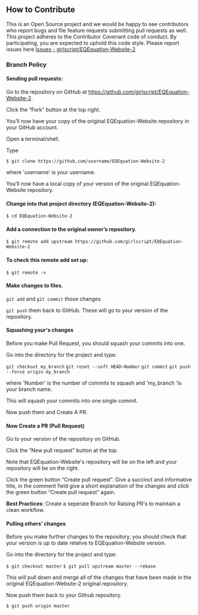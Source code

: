 ## How to Contribute
 This is an Open Source project and we would be happy to see contributors who report bugs and file feature requests submitting pull requests as well.
 This project adheres to the Contributor Covenant code of conduct.
 By participating, you are expected to uphold this code style.
 Please report issues here [Issues - girlscript/EQEquation-Website-2](https://github.com/girlscript/EQEquation-Website-2/issues)

### Branch Policy

#### Sending pull requests:

Go to the repository on GitHub at https://github.com/girlscript/EQEquation-Website-2.

Click the “Fork” button at the top right.

You’ll now have your copy of the original EQEquation-Website repository in your GitHub account.

Open a terminal/shell.

Type

`$ git clone https://github.com/username/EQEquation-Website-2`

where 'username' is your username.

You’ll now have a local copy of your version of the original EQEquation-Website repository.

#### Change into that project directory (EQEquation-Website-2):

`$ cd EQEquation-Website-2`

#### Add a connection to the original owner’s repository.

`$ git remote add upstream https://github.com/girlscript/EQEquation-Website-2`

#### To check this remote add set up:

`$ git remote -v`

#### Make changes to files.

`git add` and `git commit` those changes

`git push` them back to GitHub. These will go to your version of the repository.

#### Squashing your's changes
Before you make Pull Request, you should squash your commits into one.

Go into the directory for the project and type:

`git checkout my_branch`
`git reset --soft HEAD~Number`
`git commit`
`git push --force origin my_branch`

where 'Number' is the number of commits to squash and 'my_branch 'is your branch name.

This will squash your commits into one single commit.

Now push them and Create A PR.

#### Now Create a PR (Pull Request)
Go to your version of the repository on GitHub.

Click the “New pull request” button at the top.

Note that EQEquation-Website's repository will be on the left and your repository will be on the right.

Click the green button “Create pull request”. Give a succinct and informative title, in the comment field give a short explanation of the changes and click the green button “Create pull request” again.

**Best Practices**: Create a seperate Branch for Raising PR's to maintain a clean workflow.

#### Pulling others’ changes
Before you make further changes to the repository, you should check that your version is up to date relative to EQEquation-Website version.

Go into the directory for the project and type:

`$ git checkout master`
`$ git pull upstream master --rebase`

This will pull down and merge all of the changes that have been made in the original EQEquation-Website-2 original repository.

Now push them back to your Github repository.

`$ git push origin master`
